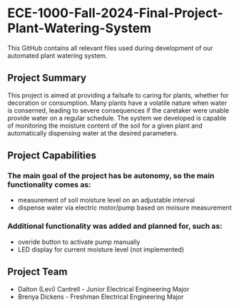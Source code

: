 # ECE-1000-Fall-2024-Final-Project-Plant-Watering-System
This GitHub contains all relevant files used during development of our automated plant watering system.
## Project Summary
This project is aimed at providing a failsafe to caring for plants, whether for decoration or consumption. Many plants have a volatile nature when water is conserned, leading to severe consequences if the caretaker were unable provide water on a regular schedule. The system we developed is capable of monitoring the moisture content of the soil for a given plant and automatically dispensing water at the desired parameters.
## Project Capabilities
### The main goal of the project has be autonomy, so the main functionality comes as:
- measurement of soil moisture level on an adjustable interval
- dispense water via electric motor/pump based on moisure measurement
### Additional functionality was added and planned for, such as:
- overide button to activate pump manually
- LED display for current moisture level (not implemented)
## Project Team
- Dalton (Levi) Cantrell - Junior Electrical Engineering Major
- Brenya Dickens - Freshman Electrical Engineering Major
